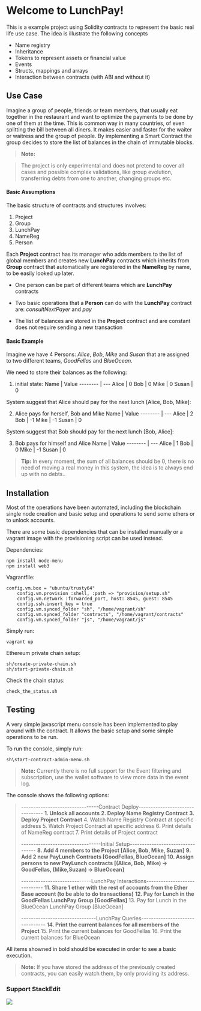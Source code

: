 Welcome to LunchPay!
===================


This is a example project using Solidity contracts to represent the basic real life use case. The idea is illustrate the following concepts

 - Name registry
 - Inheritance
 - Tokens to represent assets or financial value
 - Events
 - Structs, mappings and arrays
 - Interaction between contracts (with ABI and without it)

Use Case
-------------

 Imagine a group of people, friends or team members, that usually eat together in the restaurant and want to optimize the payments to be done by one of them at the time. This is common way in many countries, of even splitting the bill between all diners. It makes easier and faster for the waiter or waitress and the group of people. By implementing a Smart Contract the group decides to store the list of balances in the chain of immutable blocks.

> **Note:**

> The project is only experimental and does not pretend to cover all cases and possible complex validations, like group evolution, transferring debts from one to another, changing groups etc.

#### <i class="icon-file"></i> Basic Assumptions

The basic structure of contracts and structures involves:

 1. Project
 2. Group
 3. LunchPay
 4. NameReg
 5. Person

Each **Project** contract has its manager who adds members to the list of global members and creates new **LunchPay** contracts which inherits from **Group** contract that automatically are registered in the **NameReg** by name, to be easily looked up later.

- One person can be part of different teams which are **LunchPay** contracts

- Two basic operations that a **Person** can do with the **LunchPay** contract are: *consultNextPayer* and *pay*

- The list of balances are stored in the **Project** contract and are constant does not require sending a new transaction


#### <i class="icon-folder-open"></i> Basic Example

Imagine we have 4 Persons: *Alice*, *Bob*, *Mike* and *Susan* that are assigned to two different teams, *GoodFellas* and *BlueOcean*.

We need to store their balances as the following:

1) initial state:
Name     | Value
-------- | ---
Alice	 | 0
Bob      | 0
Mike     | 0
Susan    | 0

System suggest that Alice should pay for the next lunch [Alice, Bob, Mike]:

2) Alice pays for herself, Bob and Mike
Name     | Value
-------- | ---
Alice	 | 2
Bob      | -1
Mike     | -1
Susan    | 0

System suggest that Bob should pay for the next lunch [Bob, Alice]:

3) Bob pays for himself and Alice
Name     | Value
-------- | ---
Alice	 | 1
Bob      | 0
Mike     | -1
Susan    | 0

> **Tip:** In every moment, the sum of all balances should be 0, there is no need of moving a real money in this system, the idea is to always end up with no debts..

Installation
-------------------

Most of the operations have been automated, including the blockchain single node creation and basic setup and operations to send some ethers or to unlock accounts.

There are some basic dependencies that can be installed manually or a vagrant image with the provisioning script can be used instead.

Dependencies:
```
npm install node-menu
npm install web3
```

Vagrantfile:
```
config.vm.box = "ubuntu/trusty64"
    config.vm.provision :shell, :path => "provision/setup.sh"
    config.vm.network :forwarded_port, host: 8545, guest: 8545
    config.ssh.insert_key = true
    config.vm.synced_folder "sh", "/home/vagrant/sh"
    config.vm.synced_folder "contracts", "/home/vagrant/contracts"
    config.vm.synced_folder "js", "/home/vagrant/js"
```


Simply run:
```
vagrant up
```

Ethereum private chain setup:

```
sh/create-private-chain.sh
sh/start-private-chain.sh
```

Check the chain status:
```
check_the_status.sh
```

Testing
-------------------
A very simple javascript menu console has been implemented to play around with the contract. It allows the basic setup and some simple operations to be run.

To run the console, simply run:
```
sh\start-contract-admin-menu.sh
```
> **Note:** Currently there is no full support for the Event filtering and subscription, use the wallet software to view more data in the event log.

The console shows the following options:

> --------------------------------Contract Deploy--------------------------------
> **1. Unlock all accounts**
> **2. Deploy Name Registry Contract**
> **3. Deploy Project Contract**
> 4. Watch Name Registry Contract at specific address
> 5. Watch Project Contract at specific address
> 6. Print details of NameReg contract
> 7. Print details of Project contract
>
> ---------------------------------Initial Setup---------------------------------
> **8. Add 4 members to the Project [Alice, Bob, Mike, Suzan]**
> **9. Add 2 new PayLunch Contracts [GoodFellas, BlueOcean]**
> **10. Assign persons to new PayLunch contracts    [(Alice, Bob, Mike) -> GoodFellas, (Mike,Suzan) -> BlueOcean]**
>
> -----------------------------LunchPay Interactions-----------------------------
> **11. Share 1 ether with the rest of accounts from the Ether Base account (to be able to do transactions)**
> **12. Pay for Lunch in the GoodFellas LunchPay Group [GoodFellas]**
> 13. Pay for Lunch in the BlueOcean LunchPay Group [BlueOcean]
>
> -------------------------------LunchPay Queries--------------------------------
> **14. Print the current balances for all members of the Project**
> 15. Print the current balances for GoodFellas
> 16. Print the current balances for BlueOcean

All items showned in bold should be executed in order to see a basic execution.

> **Note:** If you have stored the address of the previously created contracts, you can easily watch them, by only providing its address.

### Support StackEdit

[![](https://cdn.monetizejs.com/resources/button-32.png)](https://monetizejs.com/authorize?client_id=ESTHdCYOi18iLhhO&summary=true)

  [^stackedit]: [StackEdit](https://stackedit.io/) is a full-featured, open-source Markdown editor based on PageDown, the Markdown library used by Stack Overflow and the other Stack Exchange sites.
